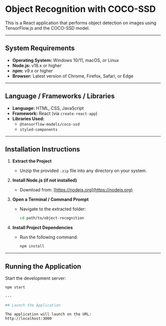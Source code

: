 # Object Recognition with COCO-SSD

This is a React application that performs object detection on images using TensorFlow.js and the COCO-SSD model.

---

## System Requirements

- **Operating System:** Windows 10/11, macOS, or Linux  
- **Node.js:** v18.x or higher  
- **npm:** v9.x or higher  
- **Browser:** Latest version of Chrome, Firefox, Safari, or Edge

---

## Language / Frameworks / Libraries

- **Language:** HTML, CSS, JavaScript
- **Framework:** React (via `create-react-app`)
- **Libraries Used:**
  - `@tensorflow-models/coco-ssd`
  - `styled-components`

---

## Installation Instructions

1. **Extract the Project**
   - Unzip the provided `.zip` file into any directory on your system.

2. **Install Node.js (if not installed)**
   - Download from: [https://nodejs.org](https://nodejs.org)

3. **Open a Terminal / Command Prompt**
   - Navigate to the extracted folder:
     ```bash
     cd path/to/object-recognition
     ```

4. **Install Project Dependencies**
   - Run the following command:
     ```bash
     npm install
     ```

---

## Running the Application

Start the development server:

```bash
npm start

---

## Launch the Application

The application will launch on the URL:
http://localhost:3000
